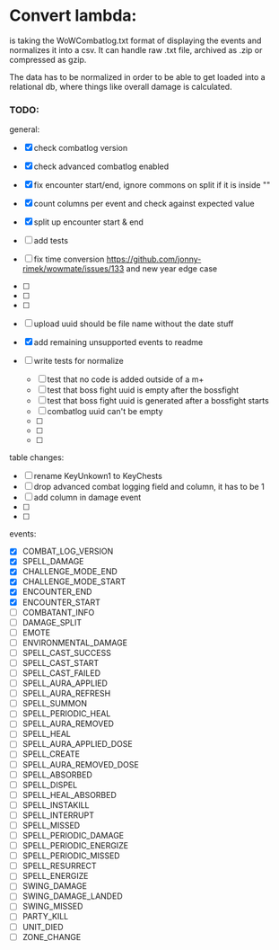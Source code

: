 # Convert lambda:

is taking the WoWCombatlog.txt format of displaying the events and normalizes it into a csv.
It can handle raw .txt file, archived as .zip or compressed as gzip.

The data has to be normalized in order to be able to get loaded into a relational db, where
things like overall damage is calculated.

### TODO:

general:
- [x] check combatlog version
- [x] check advanced combatlog enabled
- [x] fix encounter start/end, ignore commons on split if it is inside ""
- [x] count columns per event and check against expected value
- [x] split up encounter start & end
- [ ] add tests
- [ ] fix time conversion https://github.com/jonny-rimek/wowmate/issues/133 and new year edge case
- [ ] 
- [ ] 
- [ ] 
- [ ] upload uuid should be file name without the date stuff
- [x] add remaining unsupported events to readme

- [ ] write tests for normalize
	- [ ] test that no code is added outside of a m+
	- [ ] test that boss fight uuid is empty after the bossfight
	- [ ] test that boss fight uuid is generated after a bossfight starts
	- [ ] combatlog uuid can't be empty
	- [ ] 
	- [ ] 
	- [ ] 

table changes:
- [ ] rename KeyUnkown1 to KeyChests
- [ ] drop advanced combat logging field and column, it has to be 1
- [ ] add column in damage event
- [ ] 
- [ ] 

events: 
- [x] COMBAT_LOG_VERSION
- [x] SPELL_DAMAGE
- [x] CHALLENGE_MODE_END
- [x] CHALLENGE_MODE_START
- [x] ENCOUNTER_END
- [x] ENCOUNTER_START
- [ ] COMBATANT_INFO
- [ ] DAMAGE_SPLIT
- [ ] EMOTE
- [ ] ENVIRONMENTAL_DAMAGE
- [ ] SPELL_CAST_SUCCESS
- [ ] SPELL_CAST_START
- [ ] SPELL_CAST_FAILED
- [ ] SPELL_AURA_APPLIED
- [ ] SPELL_AURA_REFRESH
- [ ] SPELL_SUMMON
- [ ] SPELL_PERIODIC_HEAL
- [ ] SPELL_AURA_REMOVED
- [ ] SPELL_HEAL
- [ ] SPELL_AURA_APPLIED_DOSE
- [ ] SPELL_CREATE
- [ ] SPELL_AURA_REMOVED_DOSE
- [ ] SPELL_ABSORBED
- [ ] SPELL_DISPEL
- [ ] SPELL_HEAL_ABSORBED
- [ ] SPELL_INSTAKILL
- [ ] SPELL_INTERRUPT
- [ ] SPELL_MISSED
- [ ] SPELL_PERIODIC_DAMAGE
- [ ] SPELL_PERIODIC_ENERGIZE
- [ ] SPELL_PERIODIC_MISSED
- [ ] SPELL_RESURRECT
- [ ] SPELL_ENERGIZE
- [ ] SWING_DAMAGE
- [ ] SWING_DAMAGE_LANDED
- [ ] SWING_MISSED
- [ ] PARTY_KILL
- [ ] UNIT_DIED
- [ ] ZONE_CHANGE